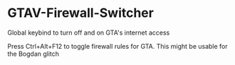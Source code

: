 # GTAV-Firewall-Switcher
Global keybind to turn off and on GTA's internet access

Press Ctrl+Alt+F12 to toggle firewall rules for GTA. This might be usable for the Bogdan glitch
